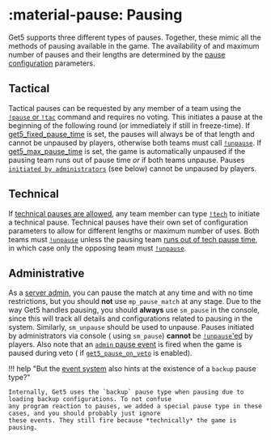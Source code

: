 # :material-pause: Pausing

Get5 supports three different types of pauses. Together, these mimic all the methods of pausing available in the game.
The availability of and maximum number of pauses and their lengths are determined by
the [pause configuration](../configuration/#pausing) parameters.

## Tactical

Tactical pauses can be requested by any member of a team using the [`!pause` or `!tac`](../commands/#pause) command and
requires no voting. This initiates a pause at the beginning of the following round (or immediately if still in
freeze-time). If [get5_fixed_pause_time](../configuration/#get5_fixed_pause_time) is set, the pauses will always be of
that length and cannot be unpaused by players, otherwise both teams must call [`!unpause`](../commands/#unpause). If
[get5_max_pause_time](../configuration/#get5_max_pause_time) is set, the game is automatically unpaused if the pausing
team runs out of pause time *or* if both teams unpause.
Pauses [`initiated by administrators`](../pausing/#administrative) (see below) cannot be unpaused by players.

## Technical

If [technical pauses are allowed](../configuration/#get5_allow_technical_pause), any team member can type
[`!tech`](../commands/#tech) to initiate a technical pause. Technical pauses have their own set of configuration
parameters to allow for different lengths or maximum number of uses. Both teams must [`!unpause`](../commands/#unpause)
unless the pausing team [runs out of tech pause time](../configuration/#get5_tech_pause_time), in which case only the
opposing team must [`!unpause`](../commands/#unpause).

## Administrative

As a [server admin](../installation/#administrators), you can pause the match at any time and with no time
restrictions, but you should **not** use `mp_pause_match` at any stage. Due to the way Get5 handles pausing, you
should **always** use `sm_pause` in the console, since this will track all details and configurations related to pausing
in the system. Similarly, `sm_unpause` should be used to unpause. Pauses initiated by administrators via console (
using `sm_pause`) **cannot** be [`!unpause`'ed](../commands/#unpause) by players. Also note that
an [`admin` pause event](../events_and_forwards) is fired when the game is paused during veto (
if [`get5_pause_on_veto`](../configuration/#get5_pause_on_veto) is enabled).

!!! help "But the [event system](../events_and_forwards) also hints at the existence of a `backup` pause type?"

    Internally, Get5 uses the `backup` pause type when pausing due to loading backup configurations. To not confuse
    any program reaction to pauses, we added a special pause type in these cases, and you should probably just ignore
    these events. They still fire because *technically* the game is pausing.
